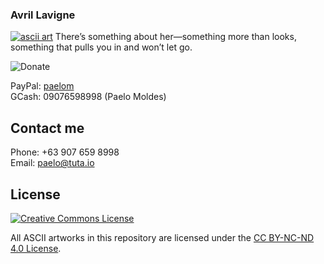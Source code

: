 ### Avril Lavigne
[![ascii art](https://ldaelo.github.io/ascii-art/assets/screenshot-1.jpg)](https://ldaelo.github.io/ascii-art/Avril%20Lavigne-20250224020035.html)
There’s something about her—something more than looks, something that pulls you in and won’t let go.  

![Donate](https://ldaelo.github.io/ascii-art/donate.gif)

PayPal: [paelom](https://www.paypal.me/paelom)  
GCash: 09076598998 (Paelo Moldes)

## Contact me
Phone: +63 907 659 8998  
Email: [paelo@tuta.io](mailto:paelo@tuta.io)

## License  
[![Creative Commons License](https://ldaelo.github.io/ascii-art/by-nc-nd.png)](https://creativecommons.org/licenses/by-nc-nd/4.0/legalcode.en)  


All ASCII artworks in this repository are licensed under the [CC BY-NC-ND 4.0 License](https://creativecommons.org/licenses/by-nc-nd/4.0/legalcode.en).
